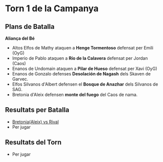 # Torn 1 de la Campanya

## Plans de Batalla
**Aliança del Bé**
* Altos Elfos de Mathy ataquen a **Henge Tormentoso**  defensat per Emili (OyG)
* Imperio de Pablo ataquen a **Río de la Calavera** defensat per Jordan (Caos)
* Enanos de Undomain ataquen a **Pilar de Hueso** defensat per Xavi (OyG)
* Enanos de Gonzalo defenses **Desolación de Nagash** dels Skaven de Garvec.
* Elfos Silvanos d'Albert defensen el **Bosque de Anazhar** dels Silvanos de SAG.
* Bretonia d'Aleix defensen **monte del fuego** del Caos de nama.

## Resultats per Batalla
* [Bretonia(Aleix) vs Rival](./batalles/batalla_aleix_torn_1.md)
* Per jugar

## Resultats del Torn
* Per jugar

